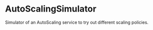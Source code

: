 AutoScalingSimulator
====================

Simulator of an AutoScaling service to try out different scaling policies.
